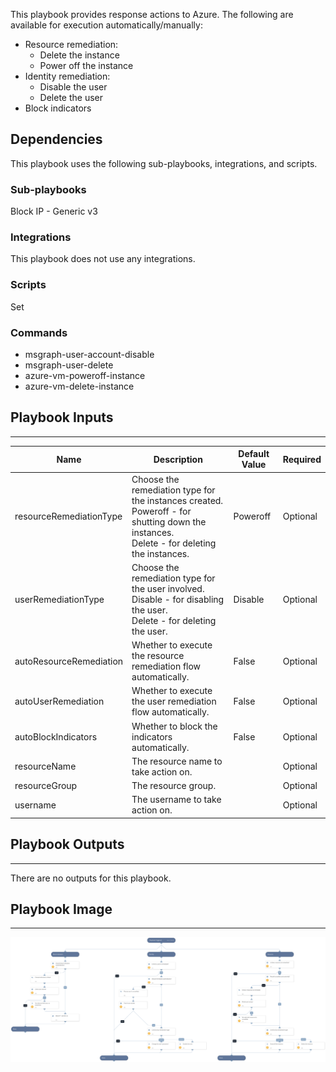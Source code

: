 This playbook provides response actions to Azure. The following are available for execution automatically/manually:
- Resource remediation:    
   - Delete the instance
   - Power off the instance
- Identity remediation:
   - Disable the user
   - Delete the user
- Block indicators

## Dependencies
This playbook uses the following sub-playbooks, integrations, and scripts.

### Sub-playbooks
Block IP - Generic v3

### Integrations
This playbook does not use any integrations.

### Scripts
Set

### Commands
* msgraph-user-account-disable
* msgraph-user-delete
* azure-vm-poweroff-instance
* azure-vm-delete-instance

## Playbook Inputs
---

| **Name** | **Description** | **Default Value** | **Required** |
| --- | --- | --- | --- |
| resourceRemediationType | Choose the remediation type for the instances created.<br/>Poweroff - for shutting down the instances.<br/>Delete - for deleting the instances. | Poweroff | Optional |
| userRemediationType | Choose the remediation type for the user involved.<br/>Disable - for disabling the user.<br/>Delete - for deleting the user. | Disable | Optional |
| autoResourceRemediation | Whether to execute the resource remediation flow automatically. | False | Optional |
| autoUserRemediation | Whether to execute the user remediation flow automatically. | False | Optional |
| autoBlockIndicators | Whether to block the indicators automatically. | False | Optional |
| resourceName | The resource name to take action on. |  | Optional |
| resourceGroup | The resource group. |  | Optional |
| username | The username to take action on. |  | Optional |

## Playbook Outputs
---
There are no outputs for this playbook.

## Playbook Image
---
![Cloud Response - Azure](https://raw.githubusercontent.com/demisto/content/37db8986e1fd776d2264975f321ef82022c24512/Packs/Azure-Enrichment-Remediation/doc_files/Cloud_Response_-_Azure.png)
